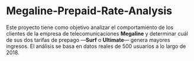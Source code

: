 # Megaline-Prepaid-Rate-Analysis
Este proyecto tiene como objetivo analizar el comportamiento de los clientes de la empresa de telecomunicaciones **Megaline** y determinar cuál de sus dos tarifas de prepago —**Surf** o **Ultimate**— genera mayores ingresos. El análisis se basa en datos reales de 500 usuarios a lo largo de 2018.

